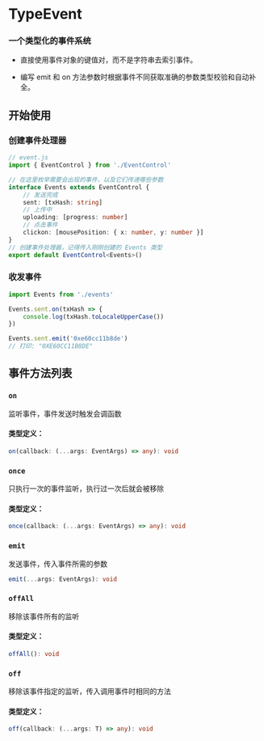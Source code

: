# TypeEvent

### 一个类型化的事件系统

- 直接使用事件对象的键值对，而不是字符串去索引事件。

- 编写 emit 和 on 方法参数时根据事件不同获取准确的参数类型校验和自动补全。



## 开始使用

### 创建事件处理器

```typescript
// event.js
import { EventControl } from './EventControl'

// 在这里枚举需要会出现的事件，以及它们传递哪些参数
interface Events extends EventControl {
    // 发送完成
    sent: [txHash: string]
    // 上传中
    uploading: [progress: number]
    // 点击事件
    clickon: [mousePosition: { x: number, y: number }]
}
// 创建事件处理器，记得传入刚刚创建的 Events 类型
export default EventControl<Events>()
```

### 收发事件

```typescript
import Events from './events'

Events.sent.on(txHash => {
    console.log(txHash.toLocaleUpperCase())
})

Events.sent.emit('0xe60cc11b8de')
// 打印: "0XE60CC11B8DE"

```



## 事件方法列表

### `on`

监听事件，事件发送时触发会调函数

#### 类型定义：

```typescript
on(callback: (...args: EventArgs) => any): void
```



### `once`

只执行一次的事件监听，执行过一次后就会被移除

#### 类型定义：

```typescript
once(callback: (...args: EventArgs) => any): void
```



### `emit`

发送事件，传入事件所需的参数

```typescript
emit(...args: EventArgs): void
```



### `offAll`

移除该事件所有的监听

#### 类型定义：

```typescript
offAll(): void
```



### `off`

移除该事件指定的监听，传入调用事件时相同的方法

#### 类型定义：

```typescript
off(callback: (...args: T) => any): void
```

